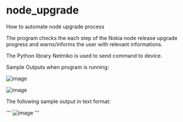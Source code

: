 # node_upgrade
How to automate node upgrade process

The program checks the each step of the Nokia node release upgrade progress and warns/informs the user with relevant informations. 

The Python library Netmiko is used to send command to device. 

Sample Outputs when program is running: 

![image](https://user-images.githubusercontent.com/94804863/162928005-8656295b-e4ec-405f-8927-45f29189a9cc.png)

![image](https://user-images.githubusercontent.com/94804863/162928035-eb4e2868-e532-47eb-a85e-b5fd796b9e2c.png)

The following sample output in text format: 

'''
![image](https://user-images.githubusercontent.com/94804863/162928907-168016ae-0741-4861-81b6-db998ea5d10f.png)
'''
